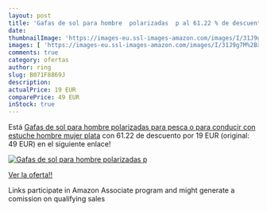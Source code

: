 ```yaml
---
layout: post
title: 'Gafas de sol para hombre  polarizadas  p al 61.22 % de descuento'
date: 
thumbnailImage: 'https://images-eu.ssl-images-amazon.com/images/I/31J9g7M%2Bx3L._SL200_.jpg'
images: [ 'https://images-eu.ssl-images-amazon.com/images/I/31J9g7M%2Bx3L._SL200_.jpg' ]
comments: true
category: ofertas
author: ring
slug: B071F8869J
description:
actualPrice: 19 EUR
comparePrice: 49 EUR
inStock: true
---
```


Está [Gafas de sol para hombre  polarizadas  para pesca o para conducir  con estuche  hombre mujer  plata](https://www.amazon.es/dp/B071F8869J/?tag=tolees-21) con 61.22 de descuento por 19 EUR (original: 49 EUR) en el siguiente enlace!

[![Gafas de sol para hombre  polarizadas  p](https://images-eu.ssl-images-amazon.com/images/I/31J9g7M%2Bx3L._SL200_.jpg)](https://www.amazon.es/dp/B071F8869J/?tag=tolees-21)

[Ver la oferta!!](https://www.amazon.es/dp/B071F8869J/?tag=tolees-21)

Links participate in Amazon Associate program and might generate a comission on qualifying sales



